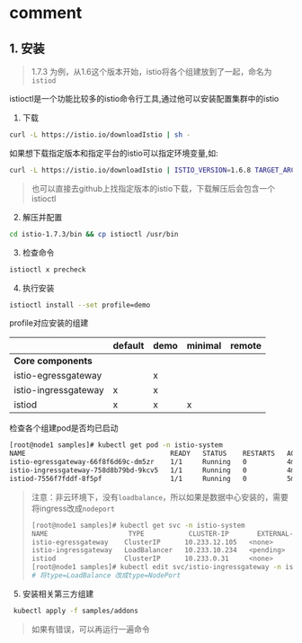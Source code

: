 # comment


## 1. 安装
> 1.7.3 为例，从1.6这个版本开始，istio将各个组建放到了一起，命名为`istiod`

istioctl是一个功能比较多的istio命令行工具,通过他可以安装配置集群中的istio

1. 下载
```bash
curl -L https://istio.io/downloadIstio | sh -
```

如果想下载指定版本和指定平台的istio可以指定环境变量,如:
```bash
curl -L https://istio.io/downloadIstio | ISTIO_VERSION=1.6.8 TARGET_ARCH=x86_64 sh -
```

> 也可以直接去github上找指定版本的istio下载，下载解压后会包含一个istioctl

2. 解压并配置
```bash
cd istio-1.7.3/bin && cp istioctl /usr/bin
```
3. 检查命令

```bash
istioctl x precheck
```

4. 执行安装
```bash
istioctl install --set profile=demo
```

profile对应安装的组建

||default|demo|minimal|remote|
|---|--|--|--|--|
|**Core components**|
|istio-egressgateway||x|||
|istio-ingressgateway|x|x|||
|istiod|x|x|x||


检查各个组建pod是否均已启动
```bash
[root@node1 samples]# kubectl get pod -n istio-system
NAME                                    READY   STATUS    RESTARTS   AGE
istio-egressgateway-66f8f6d69c-dm5zr    1/1     Running   0          4m58s
istio-ingressgateway-758d8b79bd-9kcv5   1/1     Running   0          4m57s
istiod-7556f7fddf-8f5pf                 1/1     Running   0          5m5s
```

> 注意：非云环境下，没有`loadbalance`，所以如果是数据中心安装的，需要将ingress改成`nodeport`
> ```bash
> [root@node1 samples]# kubectl get svc -n istio-system
> NAME                    TYPE           CLUSTER-IP       EXTERNAL-IP   PORT(S)                                                                      AGE
>istio-egressgateway    ClusterIP      10.233.12.105   <none>        80/TCP,443/TCP,15443/TCP                                                     7m18s
>istio-ingressgateway   LoadBalancer   10.233.10.234   <pending>     15021:31345/TCP,80:31339/TCP,443:32046/TCP,31400:31368/TCP,15443:31145/TCP   7m17s
>istiod                 ClusterIP      10.233.0.31     <none>        15010/TCP,15012/TCP,443/TCP,15014/TCP,853/TCP                                7m26s
>[root@node1 samples]# kubectl edit svc/istio-ingressgateway -n istio-system``
> # 将type=LoadBalance 改成type=NodePort
> 

5. 安装相关第三方组建

```bash
 kubectl apply -f samples/addons
```
> 如果有错误，可以再运行一遍命令
> 